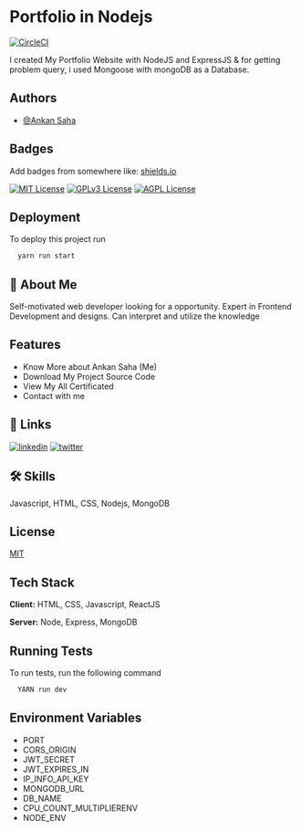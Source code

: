 # Portfolio in Nodejs

[![CircleCI](https://dl.circleci.com/status-badge/img/gh/AnkanSaha/Portfolio/tree/main.svg?style=svg)](https://dl.circleci.com/status-badge/redirect/gh/AnkanSaha/Portfolio/tree/main)

I created My Portfolio Website with NodeJS and ExpressJS & for getting problem query, i used Mongoose with mongoDB as a Database.

## Authors

- [@Ankan Saha](https://www.github.com/AnkanSaha)

## Badges

Add badges from somewhere like: [shields.io](https://shields.io/)

[![MIT License](https://img.shields.io/badge/License-MIT-green.svg)](https://choosealicense.com/licenses/mit/)
[![GPLv3 License](https://img.shields.io/badge/License-GPL%20v3-yellow.svg)](https://opensource.org/licenses/)
[![AGPL License](https://img.shields.io/badge/license-AGPL-blue.svg)](http://www.gnu.org/licenses/agpl-3.0)

## Deployment

To deploy this project run

```bash
  yarn run start
```

## 🚀 About Me

Self-motivated web developer looking for a opportunity. Expert in Frontend Development and designs. Can interpret and utilize the knowledge

## Features

- Know More about Ankan Saha (Me)
- Download My Project Source Code
- View My All Certificated
- Contact with me

## 🔗 Links

[![linkedin](https://img.shields.io/badge/linkedin-0A66C2?style=for-the-badge&logo=linkedin&logoColor=white)](https://www.linkedin.com/in/ankansaha-)
[![twitter](https://img.shields.io/badge/twitter-1DA1F2?style=for-the-badge&logo=twitter&logoColor=white)](https://twitter.com/theankansaha)

## 🛠 Skills

Javascript, HTML, CSS, Nodejs, MongoDB

## License

[MIT](https://choosealicense.com/licenses/mit/)

## Tech Stack

**Client:** HTML, CSS, Javascript, ReactJS

**Server:** Node, Express, MongoDB

## Running Tests

To run tests, run the following command

```bash
  YARN run dev
```

## Environment Variables

- PORT
- CORS_ORIGIN
- JWT_SECRET
- JWT_EXPIRES_IN
- IP_INFO_API_KEY
- MONGODB_URL
- DB_NAME
- CPU_COUNT_MULTIPLIERENV
- NODE_ENV
